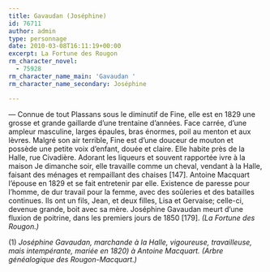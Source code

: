 ```yaml
---
title: Gavaudan (Joséphine)
id: 76711
author: admin
type: personnage
date: 2010-03-08T16:11:19+00:00
excerpt: La Fortune des Rougon
rm_character_novel:
  - 75928
rm_character_name_main: 'Gavaudan '
rm_character_name_secondary: Joséphine

---
```

— Connue de tout Plassans sous le diminutif de Fine, elle est en 1829 une grosse et grande gaillarde d&rsquo;une trentaine d&rsquo;années. Face carrée, d&rsquo;une ampleur masculine, larges épaules, bras énormes, poil au menton et aux lèvres. Malgré son air terrible, Fine est d&rsquo;une douceur de mouton et possède une petite voix d&rsquo;enfant, douée et claire. Elle habite près de la Halle, rue Civadière. Adorant les liqueurs et souvent rapportée ivre à la maison Je dimanche soir, elle travaille comme un cheval, vendant à la Halle, faisant des ménages et rempaillant des chaises [147]. Antoine Macquart l&rsquo;épouse en 1829 et se fait entretenir par elle. Existence de paresse pour l&rsquo;homme, de dur travail pour la femme, avec des soûleries et des batailles continues. Ils ont un fils, Jean, et deux filles, Lisa et Gervaise; celle-ci, devenue grande, boit avec sa mère. Joséphine Gavaudan meurt d&rsquo;une fluxion de poitrine, dans les premiers jours de 1850 [179]. _(La Fortune des Rougon.)_

(1) _Joséphine Gavaudan, marchande à la Halle, vigoureuse, travailleuse, mais intempérante, mariée en 1820) à Antoine Macquart. (Arbre généalogique des Rougon-Macquart.)_